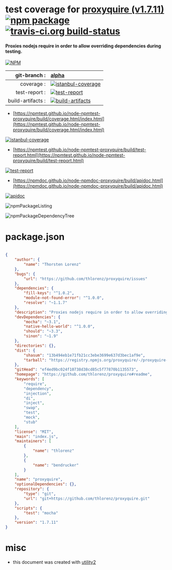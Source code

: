 # test coverage for  [proxyquire (v1.7.11)](https://github.com/thlorenz/proxyquire#readme)  [![npm package](https://img.shields.io/npm/v/npmtest-proxyquire.svg?style=flat-square)](https://www.npmjs.org/package/npmtest-proxyquire) [![travis-ci.org build-status](https://api.travis-ci.org/npmtest/node-npmtest-proxyquire.svg)](https://travis-ci.org/npmtest/node-npmtest-proxyquire)
#### Proxies nodejs require in order to allow overriding dependencies during testing.

[![NPM](https://nodei.co/npm/proxyquire.png?downloads=true&downloadRank=true&stars=true)](https://www.npmjs.com/package/proxyquire)

| git-branch : | [alpha](https://github.com/npmtest/node-npmtest-proxyquire/tree/alpha)|
|--:|:--|
| coverage : | [![istanbul-coverage](https://npmtest.github.io/node-npmtest-proxyquire/build/coverage.badge.svg)](https://npmtest.github.io/node-npmtest-proxyquire/build/coverage.html/index.html)|
| test-report : | [![test-report](https://npmtest.github.io/node-npmtest-proxyquire/build/test-report.badge.svg)](https://npmtest.github.io/node-npmtest-proxyquire/build/test-report.html)|
| build-artifacts : | [![build-artifacts](https://npmtest.github.io/node-npmtest-proxyquire/glyphicons_144_folder_open.png)](https://github.com/npmtest/node-npmtest-proxyquire/tree/gh-pages/build)|

- [https://npmtest.github.io/node-npmtest-proxyquire/build/coverage.html/index.html](https://npmtest.github.io/node-npmtest-proxyquire/build/coverage.html/index.html)

[![istanbul-coverage](https://npmtest.github.io/node-npmtest-proxyquire/build/screenCapture.buildCi.browser.%252Ftmp%252Fbuild%252Fcoverage.lib.html.png)](https://npmtest.github.io/node-npmtest-proxyquire/build/coverage.html/index.html)

- [https://npmtest.github.io/node-npmtest-proxyquire/build/test-report.html](https://npmtest.github.io/node-npmtest-proxyquire/build/test-report.html)

[![test-report](https://npmtest.github.io/node-npmtest-proxyquire/build/screenCapture.buildCi.browser.%252Ftmp%252Fbuild%252Ftest-report.html.png)](https://npmtest.github.io/node-npmtest-proxyquire/build/test-report.html)

- [https://npmdoc.github.io/node-npmdoc-proxyquire/build/apidoc.html](https://npmdoc.github.io/node-npmdoc-proxyquire/build/apidoc.html)

[![apidoc](https://npmdoc.github.io/node-npmdoc-proxyquire/build/screenCapture.buildCi.browser.%252Ftmp%252Fbuild%252Fapidoc.html.png)](https://npmdoc.github.io/node-npmdoc-proxyquire/build/apidoc.html)

![npmPackageListing](https://npmtest.github.io/node-npmtest-proxyquire/build/screenCapture.npmPackageListing.svg)

![npmPackageDependencyTree](https://npmtest.github.io/node-npmtest-proxyquire/build/screenCapture.npmPackageDependencyTree.svg)



# package.json

```json

{
    "author": {
        "name": "Thorsten Lorenz"
    },
    "bugs": {
        "url": "https://github.com/thlorenz/proxyquire/issues"
    },
    "dependencies": {
        "fill-keys": "^1.0.2",
        "module-not-found-error": "^1.0.0",
        "resolve": "~1.1.7"
    },
    "description": "Proxies nodejs require in order to allow overriding dependencies during testing.",
    "devDependencies": {
        "mocha": "~3.1",
        "native-hello-world": "^1.0.0",
        "should": "~3.3",
        "sinon": "~1.9"
    },
    "directories": {},
    "dist": {
        "shasum": "13b494eb1e71fb21cc3ebe3699e637d3bec1af9e",
        "tarball": "https://registry.npmjs.org/proxyquire/-/proxyquire-1.7.11.tgz"
    },
    "gitHead": "ef4ed9bc024f10738d38cd85c5f77870b1135573",
    "homepage": "https://github.com/thlorenz/proxyquire#readme",
    "keywords": [
        "require",
        "dependency",
        "injection",
        "di",
        "inject",
        "swap",
        "test",
        "mock",
        "stub"
    ],
    "license": "MIT",
    "main": "index.js",
    "maintainers": [
        {
            "name": "thlorenz"
        },
        {
            "name": "bendrucker"
        }
    ],
    "name": "proxyquire",
    "optionalDependencies": {},
    "repository": {
        "type": "git",
        "url": "git+https://github.com/thlorenz/proxyquire.git"
    },
    "scripts": {
        "test": "mocha"
    },
    "version": "1.7.11"
}
```



# misc
- this document was created with [utility2](https://github.com/kaizhu256/node-utility2)
